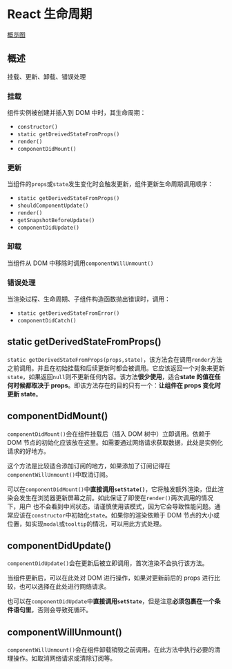 # React 生命周期

[概览图](http://projects.wojtekmaj.pl/react-lifecycle-methods-diagram/)

## 概述

挂载、更新、卸载、错误处理

### 挂载

组件实例被创建并插入到 DOM 中时，其生命周期：
- `constructor()`
- `static getDreivedStateFromProps()`
- `render()`
- `componentDidMount()`

### 更新

当组件的`props`或`state`发生变化时会触发更新，组件更新生命周期调用顺序：
- `static getDerivedStateFromProps()`
- `shouldComponentUpdate()`
- `render()`
- `getSnapshotBeforeUpdate()`
- `componentDidUpdate()`

### 卸载

当组件从 DOM 中移除时调用`componentWillUnmount()`

### 错误处理

当渲染过程、生命周期、子组件构造函数抛出错误时，调用：
- `static getDerivedStateFromError()`
- `componentDidCatch()`



## static getDerivedStateFromProps()

`static getDerivedStateFromProps(props,state)`，该方法会在调用`render`方法之前调用。并且在初始挂载和后续更新时都会被调用。它应该返回一个对象来更新`state`，如果返回`null`则不更新任何内容。该方法**很少使用**，适合**state 的值在任何时候都取决于 props**。即该方法存在的目的只有一个：**让组件在 props 变化时更新 state**。

## componentDidMount()

`componentDidMount()`会在组件挂载后（插入 DOM 树中）立即调用。依赖于 DOM 节点的初始化应该放在这里。如需要通过网络请求获取数据，此处是实例化请求的好地方。

这个方法是比较适合添加订阅的地方，如果添加了订阅记得在`componentWillUnmount()`中取消订阅。

可以在`componentDidMount()`中**直接调用`setState()`**，它将触发额外渲染，但此渲染会发生在浏览器更新屏幕之前。如此保证了即使在`render()`两次调用的情况下，用户 也不会看到中间状态。请谨慎使用该模式，因为它会导致性能问题。通常应该在`constructor`中初始化`state`。如果你的渲染依赖于 DOM 节点的大小或位置，如实现`modal`或`tooltip`的情况，可以用此方式处理。

## componentDidUpdate()

`componentDidUpdate()`会在更新后被立即调用，首次渲染不会执行该方法。

当组件更新后，可以在此处对 DOM 进行操作，如果对更新前后的 props 进行比较，也可以选择在此处进行网络请求。

也可以在`componentDidUpdate`中**直接调用`setState`**，但是注意**必须包裹在一个条件语句里**，否则会导致死循环。

## componentWillUnmount()

`componentWillUnmount()`会在组件卸载销毁之前调用。在此方法中执行必要的清理操作。如取消网络请求或清除订阅等。